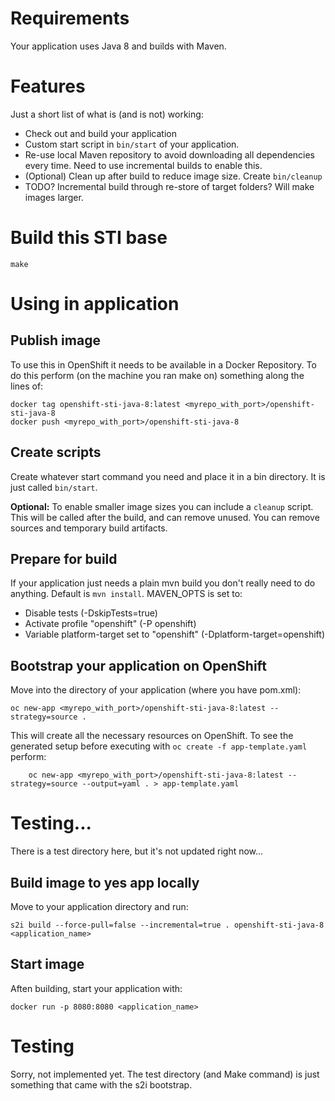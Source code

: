 # Requirements

Your application uses Java 8 and builds with Maven.

# Features

Just a short list of what is (and is not) working:

- Check out and build your application
- Custom start script in ```bin/start``` of your application.
- Re-use local Maven repository to avoid downloading all dependencies every time. Need to use incremental builds to enable this.
- (Optional) Clean up after build to reduce image size. Create ```bin/cleanup```
- TODO? Incremental build through re-store of target folders? Will make images larger.

# Build this STI base

	make

# Using in application

## Publish image

To use this in OpenShift it needs to be available in a Docker Repository. To do this perform (on the machine you ran make on) something along the lines of:
    
    docker tag openshift-sti-java-8:latest <myrepo_with_port>/openshift-sti-java-8
    docker push <myrepo_with_port>/openshift-sti-java-8

## Create scripts

Create whatever start command you need and place it in a bin directory. It is just called ```bin/start```.

**Optional:** To enable smaller image sizes you can include a ```cleanup``` script. This will be called after the build, and can remove unused. You can remove sources and temporary build artifacts.

## Prepare for build

If your application just needs a plain mvn build you don't really need to do anything. Default is ```mvn install```. MAVEN_OPTS is set to:

- Disable tests (-DskipTests=true)
- Activate profile "openshift" (-P openshift)
- Variable platform-target set to "openshift" (-Dplatform-target=openshift)

## Bootstrap your application on OpenShift

Move into the directory of your application (where you have pom.xml):

    oc new-app <myrepo_with_port>/openshift-sti-java-8:latest --strategy=source .

This will create all the necessary resources on OpenShift. To see the generated setup before executing with ```oc create -f app-template.yaml``` perform:

        oc new-app <myrepo_with_port>/openshift-sti-java-8:latest --strategy=source --output=yaml . > app-template.yaml


# Testing...

There is a test directory here, but it's not updated right now...

## Build image to yes app locally

Move to your application directory and run:

	s2i build --force-pull=false --incremental=true . openshift-sti-java-8 <application_name>

## Start image

Aften building, start your application with:

	docker run -p 8080:8080 <application_name>

# Testing

Sorry, not implemented yet. The test directory (and Make command) is just something that came with the s2i bootstrap.